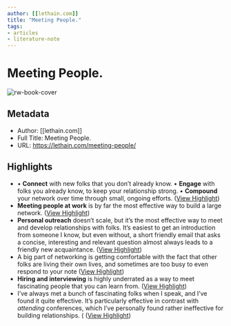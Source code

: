```yaml
---
author: [[lethain.com]]
title: "Meeting People."
tags: 
- articles
- literature-note
---
```

# Meeting People.

![rw-book-cover](https://lethain.com/static/blog/2019/meeting-people.png)

## Metadata
- Author: [[lethain.com]]
- Full Title: Meeting People.
- URL: https://lethain.com/meeting-people/

## Highlights
- • **Connect** with new folks that you don’t already know.
  • **Engage** with folks you already know, to keep your relationship strong.
  • **Compound** your network over time through small, ongoing efforts. ([View Highlight](https://read.readwise.io/read/01gsk6xk2rsaec4v0w13t6fxsa))
- **Meeting people at work** is by far the most effective way to build a large network. ([View Highlight](https://read.readwise.io/read/01gsk6z0jvvty57t4j8x3kr414))
- **Personal outreach** doesn’t scale, but it’s the most effective way to meet and develop relationships with folks. It’s easiest to get an introduction from someone I know, but even without, a short friendly email that asks a concise, interesting and relevant question almost always leads to a friendly new acquaintance. ([View Highlight](https://read.readwise.io/read/01gsk704dqegnfvn1d3m19xm20))
- A big part of networking is getting comfortable with the fact that other folks are living their own lives, and sometimes are too busy to even respond to your note ([View Highlight](https://read.readwise.io/read/01gsk70ecwnj39bd142awqjczq))
- **Hiring and interviewing** is highly underrated as a way to meet fascinating people that you can learn from. ([View Highlight](https://read.readwise.io/read/01gsk70w6wfrr0337cax1cnqmg))
- I’ve always met a bunch of fascinating folks when I speak, and I’ve found it quite effective. It’s particularly effective in contrast with *attending* conferences, which I’ve personally found rather ineffective for building relationships. ( ([View Highlight](https://read.readwise.io/read/01gsk75cbx3yj1hkj9p3a0r1ez))
